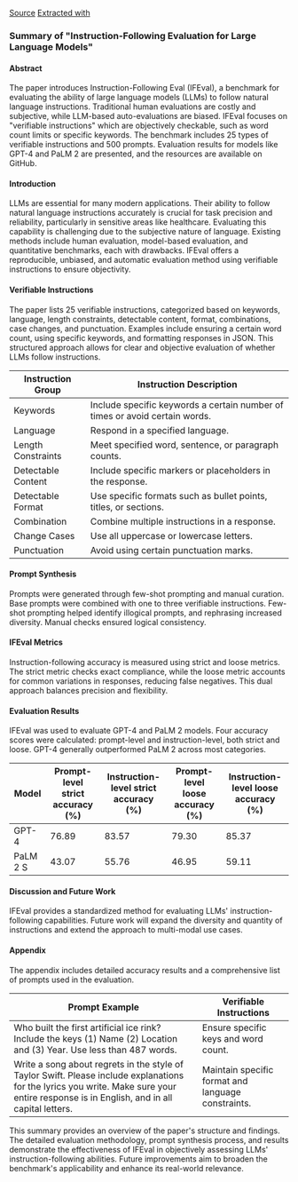 [Source](https://arxiv.org/pdf/2311.07911) [Extracted with](https://chatgpt.com/share/e/6ecc08e8-3a4f-499d-ad2e-09767813a8cc)
### Summary of "Instruction-Following Evaluation for Large Language Models"

#### Abstract
The paper introduces Instruction-Following Eval (IFEval), a benchmark for evaluating the ability of large language models (LLMs) to follow natural language instructions. Traditional human evaluations are costly and subjective, while LLM-based auto-evaluations are biased. IFEval focuses on "verifiable instructions" which are objectively checkable, such as word count limits or specific keywords. The benchmark includes 25 types of verifiable instructions and 500 prompts. Evaluation results for models like GPT-4 and PaLM 2 are presented, and the resources are available on GitHub.

#### Introduction
LLMs are essential for many modern applications. Their ability to follow natural language instructions accurately is crucial for task precision and reliability, particularly in sensitive areas like healthcare. Evaluating this capability is challenging due to the subjective nature of language. Existing methods include human evaluation, model-based evaluation, and quantitative benchmarks, each with drawbacks. IFEval offers a reproducible, unbiased, and automatic evaluation method using verifiable instructions to ensure objectivity.

#### Verifiable Instructions
The paper lists 25 verifiable instructions, categorized based on keywords, language, length constraints, detectable content, format, combinations, case changes, and punctuation. Examples include ensuring a certain word count, using specific keywords, and formatting responses in JSON. This structured approach allows for clear and objective evaluation of whether LLMs follow instructions.

| Instruction Group | Instruction Description |
|-------------------|--------------------------|
| Keywords | Include specific keywords a certain number of times or avoid certain words. |
| Language | Respond in a specified language. |
| Length Constraints | Meet specified word, sentence, or paragraph counts. |
| Detectable Content | Include specific markers or placeholders in the response. |
| Detectable Format | Use specific formats such as bullet points, titles, or sections. |
| Combination | Combine multiple instructions in a response. |
| Change Cases | Use all uppercase or lowercase letters. |
| Punctuation | Avoid using certain punctuation marks. |

#### Prompt Synthesis
Prompts were generated through few-shot prompting and manual curation. Base prompts were combined with one to three verifiable instructions. Few-shot prompting helped identify illogical prompts, and rephrasing increased diversity. Manual checks ensured logical consistency.

#### IFEval Metrics
Instruction-following accuracy is measured using strict and loose metrics. The strict metric checks exact compliance, while the loose metric accounts for common variations in responses, reducing false negatives. This dual approach balances precision and flexibility.

#### Evaluation Results
IFEval was used to evaluate GPT-4 and PaLM 2 models. Four accuracy scores were calculated: prompt-level and instruction-level, both strict and loose. GPT-4 generally outperformed PaLM 2 across most categories.

| Model | Prompt-level strict accuracy (%) | Instruction-level strict accuracy (%) | Prompt-level loose accuracy (%) | Instruction-level loose accuracy (%) |
|-------|----------------------------------|--------------------------------------|----------------------------------|--------------------------------------|
| GPT-4 | 76.89 | 83.57 | 79.30 | 85.37 |
| PaLM 2 S | 43.07 | 55.76 | 46.95 | 59.11 |

#### Discussion and Future Work
IFEval provides a standardized method for evaluating LLMs' instruction-following capabilities. Future work will expand the diversity and quantity of instructions and extend the approach to multi-modal use cases.

#### Appendix
The appendix includes detailed accuracy results and a comprehensive list of prompts used in the evaluation.

| Prompt Example | Verifiable Instructions |
|----------------|--------------------------|
| Who built the first artificial ice rink? Include the keys (1) Name (2) Location and (3) Year. Use less than 487 words. | Ensure specific keys and word count. |
| Write a song about regrets in the style of Taylor Swift. Please include explanations for the lyrics you write. Make sure your entire response is in English, and in all capital letters. | Maintain specific format and language constraints. |

This summary provides an overview of the paper's structure and findings. The detailed evaluation methodology, prompt synthesis process, and results demonstrate the effectiveness of IFEval in objectively assessing LLMs' instruction-following abilities. Future improvements aim to broaden the benchmark's applicability and enhance its real-world relevance.